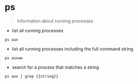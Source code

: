 # ps

> Information about running processes

- list all running processes

`ps aux`

- list all running processes including the full command string

`ps auxww`

- search for a process that matches a string

`ps aux | grep {{string}}`
